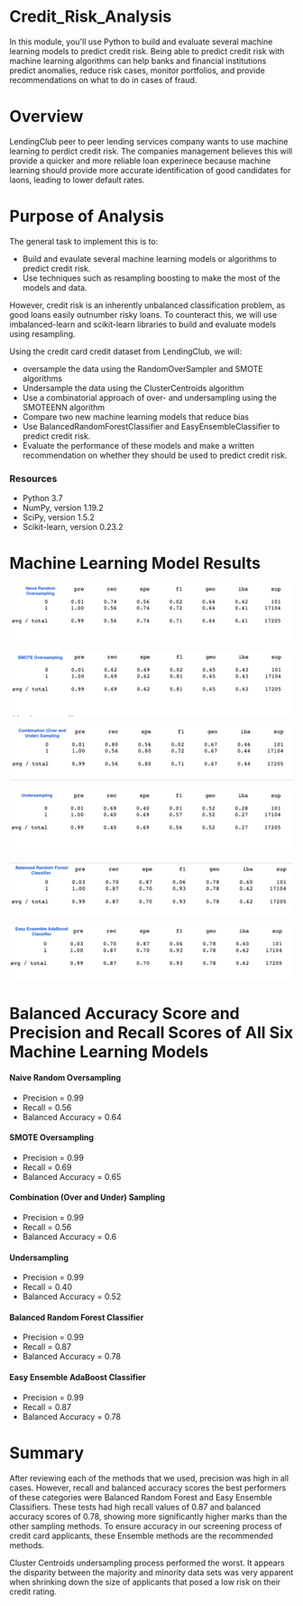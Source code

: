 # Credit_Risk_Analysis

In this module, you'll use Python to build and evaluate several machine learning models to predict credit risk. Being able to predict credit risk with machine learning algorithms can help banks and financial institutions predict anomalies, reduce risk cases, monitor portfolios, and provide recommendations on what to do in cases of fraud.

# Overview
LendingClub peer to peer lending services company wants to use machine learning to perdict credit risk. The companies management believes this will provide a quicker and more reliable loan experinece because machine learning should provide more accurate identification of good candidates for laons, leading to lower default rates. 


# Purpose of Analysis

The general task to implement this is to:
- Build and evaulate several machine learning models or algorithms to predict credit risk. 
- Use techniques such as resampling boosting to make the most of the models and data. 

However, credit risk is an inherently unbalanced classification problem, as good loans easily outnumber risky loans. To counteract this, we will use imbalanced-learn and scikit-learn libraries to build and evaluate models using resampling.

Using the credit card credit dataset from LendingClub, we will:
- oversample the data using the RandomOverSampler and SMOTE algorithms
- Undersample the data using the ClusterCentroids algorithm
- Use a combinatorial approach of over- and undersampling using the SMOTEENN algorithm
- Compare two new machine learning models that reduce bias
- Use BalancedRandomForestClassifier and EasyEnsembleClassifier to predict credit risk. 
- Evaluate the performance of these models and make a written recommendation on whether they should be used to predict credit risk.


### Resources
* Python 3.7
* NumPy, version 1.19.2
* SciPy, version 1.5.2 
* Scikit-learn, version 0.23.2 

# Machine Learning Model Results 

![](https://github.com/DJsef81/Credit_Risk_Analysis/blob/main/Sampling/Naive_Random_Oversampling.png)

![](https://github.com/DJsef81/Credit_Risk_Analysis/blob/main/Sampling/SMOTE_Oversampling.png)

![](https://github.com/DJsef81/Credit_Risk_Analysis/blob/main/Sampling/Combo_Over_Under_Sampling%20.png)

![](https://github.com/DJsef81/Credit_Risk_Analysis/blob/main/Sampling/Undersampling%20.png)

![](https://github.com/DJsef81/Credit_Risk_Analysis/blob/main/Sampling/Balanced_Random_Forest_Classifier%20.png)

![](https://github.com/DJsef81/Credit_Risk_Analysis/blob/main/Sampling/Easy_Ensemble_AdaBoost_Classifier.png)

# Balanced Accuracy Score and Precision and Recall Scores of All Six Machine Learning Models

#### Naive Random Oversampling
* Precision = 0.99
* Recall = 0.56
* Balanced Accuracy = 0.64
#### SMOTE Oversampling
* Precision = 0.99
* Recall = 0.69
* Balanced Accuracy = 0.65
#### Combination (Over and Under) Sampling
* Precision = 0.99
* Recall = 0.56
* Balanced Accuracy = 0.6
#### Undersampling
* Precision = 0.99
* Recall = 0.40
* Balanced Accuracy = 0.52
#### Balanced Random Forest Classifier
* Precision = 0.99
* Recall = 0.87
* Balanced Accuracy = 0.78
#### Easy Ensemble AdaBoost Classifier 
* Precision = 0.99
* Recall = 0.87
* Balanced Accuracy = 0.78

# Summary 

After reviewing each of the methods that we used, precision was high in all cases. However, recall and balanced accuracy scores the best performers of these categories were Balanced Random Forest and Easy Ensemble Classifiers. These tests had high recall values of 0.87 and balanced accuracy scores of 0.78, showing more significantly higher marks than the other sampling methods. To ensure accuracy in our screening process of credit card applicants, these Ensemble methods are the recommended methods. 

Cluster Centroids undersampling process performed the worst. It appears the disparity between the majority and minority data sets was very apparent when shrinking down the size of applicants that posed a low risk on their credit rating.
